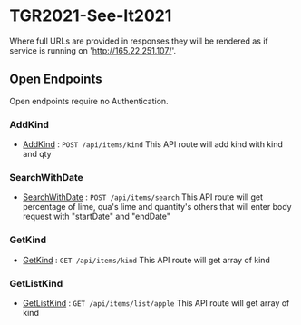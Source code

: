 # TGR2021-See-It2021

Where full URLs are provided in responses they will be rendered as if service
is running on 'http://165.22.251.107/'.

## Open Endpoints

Open endpoints require no Authentication.

### AddKind

* [AddKind](addKind.md) : `POST /api/items/kind`
This API route will add kind with kind and qty

### SearchWithDate
* [SearchWithDate](searchWithDate.md) : `POST /api/items/search`
This API route will get percentage of lime, qua's lime and quantity's others that will enter body request with "startDate" and "endDate"

### GetKind
* [GetKind](getKind.md) : `GET /api/items/kind`
This API route will get array of kind

### GetListKind
* [GetListKind](getListKind.md) : `GET /api/items/list/apple`
This API route will get array of kind
